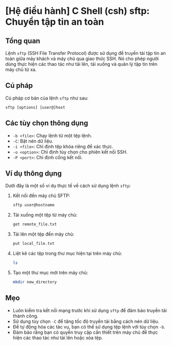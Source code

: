 # [Hệ điều hành] C Shell (csh) sftp: Chuyển tập tin an toàn

## Tổng quan
Lệnh `sftp` (SSH File Transfer Protocol) được sử dụng để truyền tải tập tin an toàn giữa máy khách và máy chủ qua giao thức SSH. Nó cho phép người dùng thực hiện các thao tác như tải lên, tải xuống và quản lý tập tin trên máy chủ từ xa.

## Cú pháp
Cú pháp cơ bản của lệnh `sftp` như sau:
```
sftp [options] [user@]host
```

## Các tùy chọn thông dụng
- `-b <file>`: Chạy lệnh từ một tệp lệnh.
- `-C`: Bật nén dữ liệu.
- `-i <file>`: Chỉ định tệp khóa riêng để xác thực.
- `-o <option>`: Chỉ định tùy chọn cho phiên kết nối SSH.
- `-P <port>`: Chỉ định cổng kết nối.

## Ví dụ thông dụng
Dưới đây là một số ví dụ thực tế về cách sử dụng lệnh `sftp`:

1. Kết nối đến máy chủ SFTP:
   ```bash
   sftp user@hostname
   ```

2. Tải xuống một tệp từ máy chủ:
   ```bash
   get remote_file.txt
   ```

3. Tải lên một tệp đến máy chủ:
   ```bash
   put local_file.txt
   ```

4. Liệt kê các tệp trong thư mục hiện tại trên máy chủ:
   ```bash
   ls
   ```

5. Tạo một thư mục mới trên máy chủ:
   ```bash
   mkdir new_directory
   ```

## Mẹo
- Luôn kiểm tra kết nối mạng trước khi sử dụng `sftp` để đảm bảo truyền tải thành công.
- Sử dụng tùy chọn `-C` để tăng tốc độ truyền tải bằng cách nén dữ liệu.
- Để tự động hóa các tác vụ, bạn có thể sử dụng tệp lệnh với tùy chọn `-b`.
- Đảm bảo rằng bạn có quyền truy cập cần thiết trên máy chủ để thực hiện các thao tác như tải lên hoặc xóa tệp.